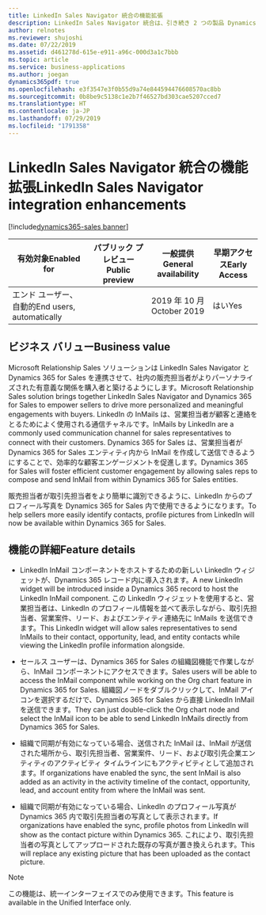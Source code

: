 ```yaml
---
title: LinkedIn Sales Navigator 統合の機能拡張
description: LinkedIn Sales Navigator 統合は、引き続き 2 つの製品 Dynamics 365 for Sales と LinkedIn Sales Navigator の価値を合わせて提供します。 最新の改良の目的は、LinkedIn InMail を営業ユーザーからもっとアクセスしやすくすることです。
author: relnotes
ms.reviewer: shujoshi
ms.date: 07/22/2019
ms.assetid: d461278d-615e-e911-a96c-000d3a1c7bbb
ms.topic: article
ms.service: business-applications
ms.author: joegan
dynamics365pdf: true
ms.openlocfilehash: e3f3547e3f0b55d9a74e844594476608570ac8bb
ms.sourcegitcommit: 0b8be9c5138c1e2b7f46527bd303cae5207cced7
ms.translationtype: HT
ms.contentlocale: ja-JP
ms.lasthandoff: 07/29/2019
ms.locfileid: "1791358"
---
```

# <a name="linkedin-sales-navigator-integration-enhancements"></a><span data-ttu-id="8b0ff-104">LinkedIn Sales Navigator 統合の機能拡張</span><span class="sxs-lookup"><span data-stu-id="8b0ff-104">LinkedIn Sales Navigator integration enhancements</span></span>
[!include[dynamics365-sales banner](../includes/dynamics365-sales.md)]

| <span data-ttu-id="8b0ff-105">有効対象</span><span class="sxs-lookup"><span data-stu-id="8b0ff-105">Enabled for</span></span>    |  <span data-ttu-id="8b0ff-106">パブリック プレビュー</span><span class="sxs-lookup"><span data-stu-id="8b0ff-106">Public preview</span></span> | <span data-ttu-id="8b0ff-107">一般提供</span><span class="sxs-lookup"><span data-stu-id="8b0ff-107">General availability</span></span> | <span data-ttu-id="8b0ff-108">早期アクセス</span><span class="sxs-lookup"><span data-stu-id="8b0ff-108">Early Access</span></span> |
| ---------- | ---------- |---------- |---------- |
|<span data-ttu-id="8b0ff-109">エンド ユーザー、自動的</span><span class="sxs-lookup"><span data-stu-id="8b0ff-109">End users, automatically</span></span>|| <span data-ttu-id="8b0ff-110">2019 年 10 月</span><span class="sxs-lookup"><span data-stu-id="8b0ff-110">October 2019</span></span>|<span data-ttu-id="8b0ff-111">はい</span><span class="sxs-lookup"><span data-stu-id="8b0ff-111">Yes</span></span> |


## <a name="business-value"></a><span data-ttu-id="8b0ff-112">ビジネス バリュー</span><span class="sxs-lookup"><span data-stu-id="8b0ff-112">Business value</span></span>
<!-- bv start -->
<span data-ttu-id="8b0ff-113">Microsoft Relationship Sales ソリューションは LinkedIn Sales Navigator と Dynamics 365 for Sales を連携させて、社内の販売担当者がよりパーソナライズされた有意義な関係を購入者と築けるようにします。</span><span class="sxs-lookup"><span data-stu-id="8b0ff-113">Microsoft Relationship Sales solution brings together LinkedIn Sales Navigator and Dynamics 365 for Sales to empower sellers to drive more personalized and meaningful engagements with buyers.</span></span> <span data-ttu-id="8b0ff-114">LinkedIn の InMails は、営業担当者が顧客と連絡をとるためによく使用される通信チャネルです。</span><span class="sxs-lookup"><span data-stu-id="8b0ff-114">InMails by LinkedIn are a commonly used communication channel for sales representatives to connect with their customers.</span></span> <span data-ttu-id="8b0ff-115">Dynamics 365 for Sales は、営業担当者が Dynamics 365 for Sales エンティティ内から InMail を作成して送信できるようにすることで、効率的な顧客エンゲージメントを促進します。</span><span class="sxs-lookup"><span data-stu-id="8b0ff-115">Dynamics 365 for Sales will foster efficient customer engagement by allowing sales reps to compose and send InMail from within Dynamics 365 for Sales entities.</span></span>

<span data-ttu-id="8b0ff-116">販売担当者が取引先担当者をより簡単に識別できるように、LinkedIn からのプロフィール写真を Dynamics 365 for Sales 内で使用できるようになります。</span><span class="sxs-lookup"><span data-stu-id="8b0ff-116">To help sellers more easily identify contacts, profile pictures from LinkedIn will now be available within Dynamics 365 for Sales.</span></span>
<!-- bv end -->



## <a name="feature-details"></a><span data-ttu-id="8b0ff-117">機能の詳細</span><span class="sxs-lookup"><span data-stu-id="8b0ff-117">Feature details</span></span>
<!--feature detail start -->
- <span data-ttu-id="8b0ff-118">LinkedIn InMail コンポーネントをホストするための新しい LinkedIn ウィジェットが、Dynamics 365 レコード内に導入されます。</span><span class="sxs-lookup"><span data-stu-id="8b0ff-118">A new LinkedIn widget will be introduced inside a Dynamics 365 record to host the LinkedIn InMail component.</span></span> <span data-ttu-id="8b0ff-119">この LinkedIn ウィジェットを使用すると、営業担当者は、LinkedIn のプロフィール情報を並べて表示しながら、取引先担当者、営業案件、リード、およびエンティティ連絡先に InMails を送信できます。</span><span class="sxs-lookup"><span data-stu-id="8b0ff-119">This LinkedIn widget will allow sales representatives to send InMails to their contact, opportunity, lead, and entity contacts while viewing the LinkedIn profile information alongside.</span></span>

- <span data-ttu-id="8b0ff-120">セールス ユーザーは、Dynamics 365 for Sales の組織図機能で作業しながら、InMail コンポーネントにアクセスできます。</span><span class="sxs-lookup"><span data-stu-id="8b0ff-120">Sales users will be able to access the InMail component while working on the Org chart feature in Dynamics 365 for Sales.</span></span> <span data-ttu-id="8b0ff-121">組織図ノードをダブルクリックして、InMail アイコンを選択するだけで、Dynamics 365 for Sales から直接 LinkedIn InMail を送信できます。</span><span class="sxs-lookup"><span data-stu-id="8b0ff-121">They can just double-click the Org chart node and select the InMail icon to be able to send LinkedIn InMails directly from Dynamics 365 for Sales.</span></span>

- <span data-ttu-id="8b0ff-122">組織で同期が有効になっている場合、送信された InMail は、InMail が送信された場所から、取引先担当者、営業案件、リード、および取引先企業エンティティのアクティビティ タイムラインにもアクティビティとして追加されます。</span><span class="sxs-lookup"><span data-stu-id="8b0ff-122">If organizations have enabled the sync, the sent InMail is also added as an activity in the activity timeline of the contact, opportunity, lead, and account entity from where the InMail was sent.</span></span>

- <span data-ttu-id="8b0ff-123">組織で同期が有効になっている場合、LinkedIn のプロフィール写真が Dynamics 365 内で取引先担当者の写真として表示されます。</span><span class="sxs-lookup"><span data-stu-id="8b0ff-123">If organizations have enabled the sync, profile photos from LinkedIn will show as the contact picture within Dynamics 365.</span></span> <span data-ttu-id="8b0ff-124">これにより、取引先担当者の写真としてアップロードされた既存の写真が置き換えられます。</span><span class="sxs-lookup"><span data-stu-id="8b0ff-124">This will replace any existing picture that has been uploaded as the contact picture.</span></span>
<!--feature detail end -->


> [!NOTE]
> <span data-ttu-id="8b0ff-125">この機能は、統一インターフェイスでのみ使用できます。</span><span class="sxs-lookup"><span data-stu-id="8b0ff-125">This feature is available in the Unified Interface only.</span></span>








